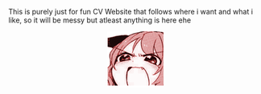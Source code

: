 This is purely just for fun CV Website that follows where i want and what i like, so it will be messy but atleast anything is here ehe 

<p align="center">
  <img src="anime-baka.gif" alt="Alt text" />
</p>
